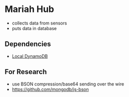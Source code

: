 # Mariah Hub
* collects data from sensors
* puts data in database

## Dependencies
* [Local DynamoDB](https://docs.aws.amazon.com/amazondynamodb/latest/developerguide/DynamoDBLocal.html)

## For Research
* use BSON compression/base64 sending over the wire
* https://github.com/mongodb/js-bson